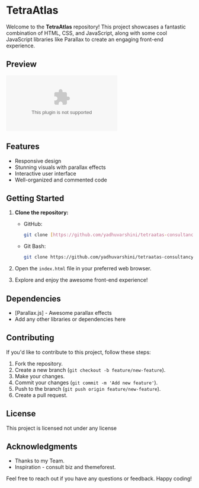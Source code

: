 # TetraAtlas
Welcome to the **TetraAtlas** repository! This project showcases a fantastic combination of HTML, CSS, and JavaScript, along with some cool JavaScript libraries like Parallax to create an engaging front-end experience.

## Preview

![TetraAtlas](thetetraatlas.com)

## Features

- Responsive design
- Stunning visuals with parallax effects
- Interactive user interface
- Well-organized and commented code

## Getting Started

1. **Clone the repository:**
   - GitHub:
     ```bash
     git clone [https://github.com/yadhuvarshini/tetraatas-consultancy.git](https://github.com/yadhuvarshini/tetraatas-consultancy.git)
     ```
   - Git Bash:
     ```bash
     git clone https://github.com/yadhuvarshini/tetraatas-consultancy.git
     ```

2. Open the `index.html` file in your preferred web browser.
3. Explore and enjoy the awesome front-end experience!

## Dependencies

- [Parallax.js] - Awesome parallax effects
- Add any other libraries or dependencies here

## Contributing

If you'd like to contribute to this project, follow these steps:

1. Fork the repository.
2. Create a new branch (`git checkout -b feature/new-feature`).
3. Make your changes.
4. Commit your changes (`git commit -m 'Add new feature'`).
5. Push to the branch (`git push origin feature/new-feature`).
6. Create a pull request.

## License

This project is licensed not under any license

## Acknowledgments

- Thanks to my Team.
- Inspiration - consult biz and themeforest.


Feel free to reach out if you have any questions or feedback. Happy coding!
